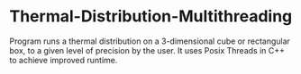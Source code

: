 # Thermal-Distribution-Multithreading
Program runs a thermal distribution on a 3-dimensional cube or rectangular box, to a given level of precision by the user.  It uses Posix Threads in C++ to achieve improved runtime.
